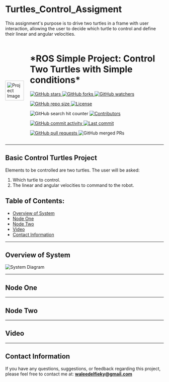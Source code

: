 # Turtles_Control_Assigment

This assignment's purpose is to drive two turtles in a frame with user interaction, allowing the user to decide which turtle to control and define their linear and angular velocities.

<div style="display: flex; align-items: center;">

<!-- Left column: Image -->
<div style="margin-right: 20px;">
<img src="https://github.com/user-attachments/assets/f40b2cd4-be52-4b43-b66a-a4c52167df37" alt="Project Image" style="max-width: 300px; border: 1px solid #ccc; padding: 5px;">
</div>

<!-- Right column: Project details with badges -->
<div>
<h1>*ROS Simple Project: Control Two Turtles with Simple conditions*</h1>

<p>
<a href="https://github.com/waleedelfieky/Turtles_Control_Assigment/stargazers">
<img alt="GitHub stars" src="https://img.shields.io/github/stars/waleedelfieky/Turtles_Control_Assigment?style=social">
</a> 
<a href="https://github.com/waleedelfieky/Turtles_Control_Assigment/network/members">
<img alt="GitHub forks" src="https://img.shields.io/github/forks/waleedelfieky/Turtles_Control_Assigment?style=social">
</a> 
<a href="https://github.com/waleedelfieky/Turtles_Control_Assigment/watchers">
<img alt="GitHub watchers" src="https://img.shields.io/github/watchers/waleedelfieky/Turtles_Control_Assigment?style=social">
</a>
</p>

<p>
<a href="https://github.com/waleedelfieky/Turtles_Control_Assigment">
<img alt="GitHub repo size" src="https://img.shields.io/github/repo-size/waleedelfieky/Turtles_Control_Assigment">
</a>
<a href="https://github.com/waleedelfieky/Turtles_Control_Assigment/blob/main/LICENSE">
<img alt="License" src="https://img.shields.io/github/license/waleedelfieky/Turtles_Control_Assigment">
</a>
</p>

<p>
<img alt="GitHub search hit counter" src="https://img.shields.io/github/search/waleedelfieky/Turtles_Control_Assigment/goto?style=flat-square">
<a href="https://github.com/waleedelfieky/Turtles_Control_Assigment/graphs/contributors">
<img alt="Contributors" src="https://img.shields.io/github/contributors/waleedelfieky/Turtles_Control_Assigment">
</a>
</p>

<p>
<a href="https://github.com/waleedelfieky/Turtles_Control_Assigment/commits/main">
<img alt="GitHub commit activity" src="https://img.shields.io/github/commit-activity/m/waleedelfieky/Turtles_Control_Assigment">
</a> 
<a href="https://github.com/waleedelfieky/Turtles_Control_Assigment/commits/main">
<img alt="Last commit" src="https://img.shields.io/github/last-commit/waleedelfieky/Turtles_Control_Assigment">
</a>
</p>

<p>
<a href="https://github.com/waleedelfieky/Turtles_Control_Assigment/pulls">
<img alt="GitHub pull requests" src="https://img.shields.io/github/issues-pr/waleedelfieky/Turtles_Control_Assigment">
</a>
<img alt="GitHub merged PRs" src="https://img.shields.io/github/issues-pr-closed/waleedelfieky/Turtles_Control_Assigment?style=flat-square">
</p>

</div>
</div>

---

## Basic Control Turtles Project

Elements to be controlled are two turtles. The user will be asked:
1. Which turtle to control.
2. The linear and angular velocities to command to the robot.

## Table of Contents:

- [Overview of System](#overview-of-system)
- [Node One](#node-one)
- [Node Two](#node-two)
- [Video](#video)
- [Contact Information](#contact-information)

---

## Overview of System

![System Diagram](https://github.com/user-attachments/assets/09a4b0dd-4c25-41c7-b6e1-0c75a8135067)

---

## Node One

<!-- Add details about Node One functionality -->

---

## Node Two

<!-- Add details about Node Two functionality -->

---

## Video

<!-- Provide a link or embedded video -->

---

## Contact Information

If you have any questions, suggestions, or feedback regarding this project, please feel free to contact me at:
**[waleedelfieky@gmail.com](mailto:waleedelfieky@gmail.com)**
